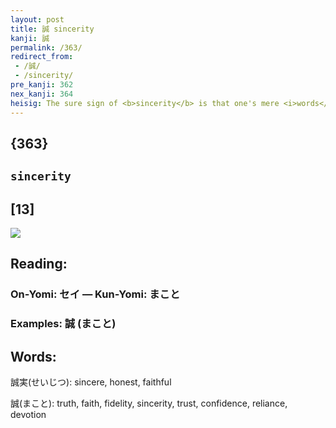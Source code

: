 ```yaml
---
layout: post
title: 誠 sincerity
kanji: 誠
permalink: /363/
redirect_from:
 - /誠/
 - /sincerity/
pre_kanji: 362
nex_kanji: 364
heisig: The sure sign of <b>sincerity</b> is that one's mere <i>words</i> are <i>turned into</i> deeds.
---
```


## {363}

## `sincerity`

## [13]

<div class="stroke"><img src="E8AAA0.png" /></div>

## Reading:

### On-Yomi: セイ &mdash; Kun-Yomi: まこと

### Examples: 誠 (まこと)

## Words:

誠実(せいじつ): sincere, honest, faithful

誠(まこと): truth, faith, fidelity, sincerity, trust, confidence, reliance, devotion
